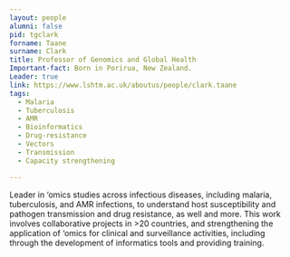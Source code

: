 ```yaml
---
layout: people
alumni: false
pid: tgclark
forname: Taane
surname: Clark
title: Professor of Genomics and Global Health
Important-fact: Born in Porirua, New Zealand.
Leader: true
link: https://www.lshtm.ac.uk/aboutus/people/clark.taane
tags:
  - Malaria
  - Tuberculosis
  - AMR
  - Bioinformatics
  - Drug-resistance
  - Vectors
  - Transmission
  - Capacity strengthening

---
```

 
  Leader in ‘omics studies across infectious diseases, including malaria, tuberculosis, and AMR infections, to understand host susceptibility and pathogen transmission and drug resistance, as well and more. This work involves collaborative projects in >20 countries, and strengthening the application of ‘omics for clinical and surveillance activities, including through the development of informatics tools and providing training.
